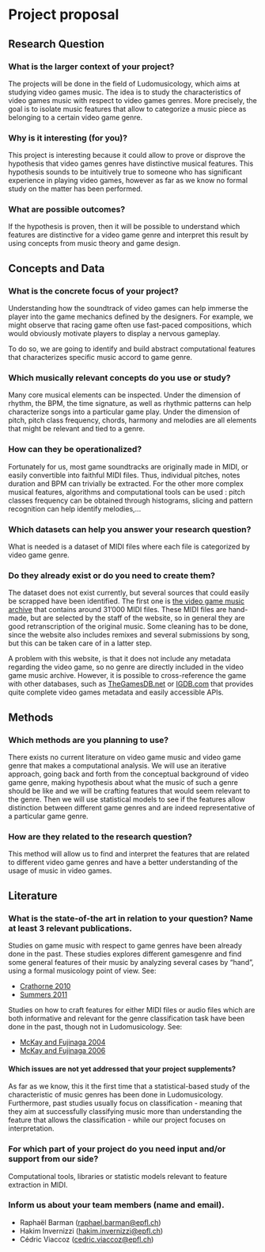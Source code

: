 # Project proposal
## Research Question
### What is the larger context of your project?
The projects will be done in the field of Ludomusicology, which aims at studying video games music. The idea is to study the characteristics of video games music with respect to video games genres. More precisely, the goal is to isolate music features that allow to categorize a music piece as belonging to a certain video game genre.
### Why is it interesting (for you)?
This project is interesting because it could allow to prove or disprove the hypothesis that video games genres have distinctive musical features. This hypothesis sounds to be intuitively true to someone who has significant experience in playing video games, however as far as we know no formal study on the matter has been performed.
### What are possible outcomes? 
If the hypothesis is proven, then it will be possible to understand which features are distinctive for a video game genre and interpret this result by using concepts from music theory and game design.
## Concepts and Data
### What is the concrete focus of your project?

Understanding how the soundtrack of video games can help immerse the player into the game mechanics defined by the designers. For example, we might observe that racing game often use fast-paced compositions, which would obviously motivate players to display a nervous gameplay.

To do so, we are going to identify and build abstract computational features that characterizes specific music accord to game genre. 
### Which musically relevant concepts do you use or study?

Many core musical elements can be inspected. Under the dimension of rhythm, the BPM, the time signature, as well as rhythmic patterns can help characterize songs into a particular game play. Under the dimension of pitch, pitch class frequency, chords, harmony and melodies are all elements that might be relevant and tied to a genre.
### How can they be operationalized?
Fortunately for us, most game soundtracks are originally made in MIDI, or easily convertible into faithful MIDI files. Thus, individual pitches, notes duration and BPM can trivially be extracted. For the other more complex musical features, algorithms and computational tools can be used : pitch classes frequency can be obtained through histograms, slicing and pattern recognition can help identify melodies,...
### Which datasets can help you answer your research question? 
What is needed is a dataset of MIDI files where each file is categorized by video game genre.
### Do they already exist or do you need to create them?
The dataset does not exist currently, but several sources that could easily be scrapped have been identified. The first one is [the video game music archive](https://vgmusic.com) that contains around 31’000 MIDI files. These MIDI files are hand-made, but are selected by the staff of the website, so in general they are good retranscription of the original music. Some cleaning has to be done, since the website also includes remixes and several submissions by song, but this can be taken care of in a latter step.

A problem with this website, is that it does not include any metadata regarding the video game, so no genre are directly included in the video game music archive. However, it is possible to cross-reference the game with other databases, such as [TheGamesDB.net](http://thegamesdb.net/) or [IGDB.com](https://www.igdb.com/) that provides quite complete video games metadata and easily accessible APIs.
## Methods
### Which methods are you planning to use?
There exists no current literature on video game music and video game genre that makes a computational analysis. We will use an iterative approach, going back and forth from the conceptual background of video game genre, making hypothesis about what the music of such a genre should be like and we will be crafting features that would seem relevant to the genre. Then we will use statistical models to see if the features allow distinction between different game genres and are indeed representative of a particular game genre.
### How are they related to the research question?
This method will allow us to find and interpret the features that are related to different video game genres and have a better understanding of the usage of music in video games.
## Literature
### What is the state-of-the art in relation to your question? Name at least 3 relevant publications.
Studies on game music with respect to game genres have been already done in the past. These studies explores different gamesgenre and find some general features of their music by analyzing several cases by “hand”, using a formal musicology point of view. See:
- [Crathorne 2010](http://scholar.sun.ac.za/handle/10019.1/4355)
- [Summers 2011](https://epub.uni-bayreuth.de/322/)

Studies on how to craft features for either MIDI files or audio files which are both informative and relevant for the genre classification task have been done in the past, though not in Ludomusicology.
See:
- [McKay and Fujinaga 2004](http://www.music.mcgill.ca/~ich/research/ismir2004/McKay_Fujinaga_ISMIR_2004.pdf)
- [McKay and Fujinaga 2006](http://jmir.sourceforge.net/publications/ICMC_2006_jSymbolic.pdf)

#### Which issues are not yet addressed that your project supplements?
As far as we know, this it the first time that a statistical-based study of the characteristic of music genres has been done in Ludomusicology. Furthermore, past studies usually focus on classification - meaning that they aim at successfully classifying music more than understanding the feature that allows the classification - while our project focuses on interpretation.
### For which part of your project do you need input and/or support from our side?
Computational tools, libraries or statistic models relevant to feature extraction in MIDI.
### Inform us about your team members (name and email).
- Raphaël Barman (raphael.barman@epfl.ch)
- Hakim Invernizzi (hakim.invernizzi@epfl.ch)
- Cédric Viaccoz (cedric.viaccoz@epfl.ch)

